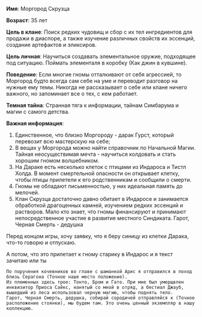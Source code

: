 **Имя**: Моргород Скрузца

**Возраст**: 35 лет

**Цель в клане**: Поиск редких чудовищ и сбор с их тел ингредиентов для продажи в диаспоре, а также изучение различных свойств их эссенций, создание артефактов и эликсиров.

**Цель личная**: Научиться создавать элементальное оружие, подходящее под ситуацию. Поймать элементаля в коробку (Как джин в кувшине).

**Поведение**: Если многие гномы отталкивают от себя агрессией, то Моргород будто всегда сам себе на уме и переводит разговор на нужные ему темы. Никогда не рассказывает о себе или клане ничего важного, но запоминает все о тех, с кем работает.

**Темная тайна**: Странная тяга к информации, тайнам Симбарума и магии с самого детства.

**Важная информация**:
1. Единственное, что близко Моргороду - дарак Гурст, который перевозит всю мастерскую на себе;
2. В вещах у Моргорода можно найти справочник по Начальной Магии. Тайная неосуществимая мечта - научиться колдовать и стать хорошим гномом волшебником.
3. На Дараке есть несколько клеток с птицами из Индароса и Тистл Холда. В момент смертельной опасности он открывает клетку, чтобы птицы прилетели к его родственникам и сообщили о смерти.
4. Гномы не обладают письменностью, у них идеальная память до мелочей.
5. Клан Скрузца достаточно давно обитает в Индаросе и занимается обработкой драгоценных камней, изучением редких эссенций и растворов. Мало кто знает, что гномы финансируют и принимают непосредственное участие в развитие местного Синдиката. 
Гарот, Черная Смерть - дедушка

Перед концом игры, хочу заявку, что я беру синицу из клетки Дарака, что-то говорю и отпускаю.

А потом, что это прилетает к гному старику в Индарос и я текст зачитаю или ты

	По поручения кочевников во главе с шаманкой Арис я отправился в поход близь Серагона (Точное наше место положение). 
	Из племенных здесь трое: Тонто, Бром и Гато. При мне был умерщвлен инквизитор Приоса Сайкс, нанятый со мной в отряд, а бестиал Джауб, вышедший из леса использовал черную магию, чтобы поднять тело.
	Гарот, Черная Смерть, дедушка, собирай сородичей отправляйся к (Точное расположение стоянки), мы будем там. Это очень ценный экземпляр в нашу коллекцию.